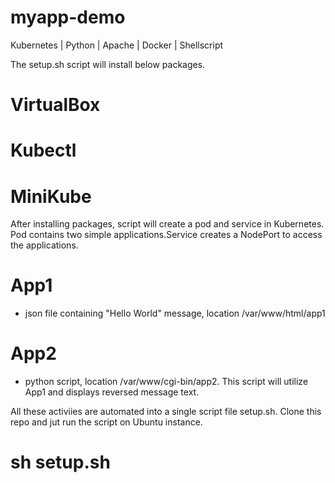 # myapp-demo
Kubernetes | Python | Apache | Docker | Shellscript

The setup.sh script will install below packages. 
# VirtualBox
# Kubectl
# MiniKube

After installing packages, script will create a pod and service in Kubernetes. Pod contains two simple applications.Service creates a NodePort to access the applications.

# App1 
- json file containing "Hello World" message, location /var/www/html/app1
# App2 
- python script, location /var/www/cgi-bin/app2. This script will utilize App1 and displays reversed message text.

All these activiies are automated into a single script file setup.sh. Clone this repo and jut run the script on Ubuntu instance.
# sh setup.sh

